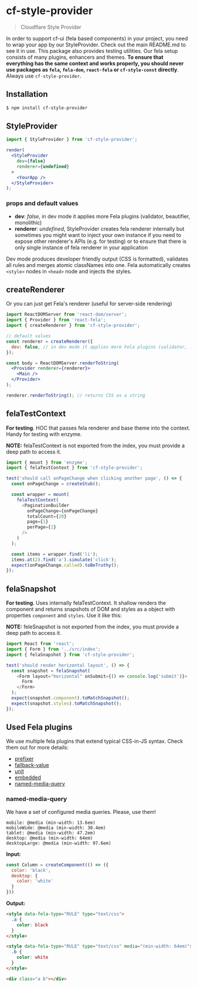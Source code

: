 # cf-style-provider

> Cloudflare Style Provider

In order to support cf-ui (fela based components) in your project, you need to wrap your app by our StyleProvider. Check out the main README.md to see it in use. This package also provides testing utilities. Our fela setup consists of many plugins, enhancers and themes. **To ensure that everything has the same context and works properly, you should never use packages as `fela`, `fela-dom`, `react-fela` or `cf-style-const` directly**. Always use `cf-style-provider`.

## Installation

```sh
$ npm install cf-style-provider
```

## StyleProvider

```jsx
import { StyleProvider } from 'cf-style-provider';

render(
  <StyleProvider
    dev={false}
    renderer={undefined}
  >
    <YourApp />
  </StyleProvider>
);
```

### props and default values

- **dev**: *false*, in dev mode it applies more Fela plugins (validator, beautifier, monolithic)
- **renderer**: *undefined*, StyleProvider creates fela renderer internally but sometimes you might want to inject your own instance if you need to expose other renderer's APIs (e.g. for testing) or to ensure that there is only single instance of fela renderer in your application

Dev mode produces developer friendly output (CSS is formatted), validates all rules and merges atomic classNames into one. Fela automatically creates `<style>` nodes in `<head>` node and injects the styles.

## createRenderer

Or you can just get Fela's renderer (useful for server-side rendering)

```jsx
import ReactDOMServer from 'react-dom/server';
import { Provider } from 'react-fela';
import { createRenderer } from 'cf-style-provider';

// default values
const renderer = createRenderer({
  dev: false, // in dev mode it applies more Fela plugins (validator, ...)
});

const body = ReactDOMServer.renderToString(
  <Provider renderer={renderer}>
    <Main />
  </Provider>
);

renderer.renderToString(); // returns CSS as a string
```

## felaTestContext

**For testing**. HOC that passes fela renderer and base theme into the
context. Handy for testing with enzyme.

**NOTE:** felaTestContext is not exported from the index, you must provide a
deep path to access it.

```js
import { mount } from 'enzyme';
import { felaTestContext } from 'cf-style-provider';

test('should call onPageChange when clicking another page', () => {
  const onPageChange = createStub();

  const wrapper = mount(
    felaTestContext(
      <PaginationBuilder
        onPageChange={onPageChange}
        totalCount={20}
        page={1}
        perPage={1}
      />
    )
  );

  const items = wrapper.find('li');
  items.at(2).find('a').simulate('click');
  expect(onPageChange.called).toBeTruthy();
});
```

## felaSnapshot

**For testing**. Uses internally felaTestContext. It shallow renders the component and returns snapshots of DOM and styles as a object with properties `component` and `styles`. Use it like this:

**NOTE:** feleSnapshot is not exported from the index, you must provide a deep
path to access it.

```js
import React from 'react';
import { Form } from '../src/index';
import { felaSnapshot } from 'cf-style-provider';

test('should render horizontal layout', () => {
  const snapshot = felaSnapshot(
    <Form layout="horizontal" onSubmit={() => console.log('submit')}>
      Form
    </Form>
  );
  expect(snapshot.component).toMatchSnapshot();
  expect(snapshot.styles).toMatchSnapshot();
});
``` 

## Used Fela plugins

We use multiple fela plugins that extend typical CSS-in-JS syntax. Check them out for more details:

- [prefixer](https://github.com/rofrischmann/fela/tree/master/packages/fela-plugin-prefixer)
- [fallback-value](https://github.com/rofrischmann/fela/tree/master/packages/fela-plugin-fallback-value)
- [unit](https://github.com/rofrischmann/fela/tree/master/packages/fela-plugin-unit)
- [embedded](https://github.com/rofrischmann/fela/tree/master/packages/fela-plugin-embedded)
- [named-media-query](https://github.com/rofrischmann/fela/tree/master/packages/fela-plugin-named-media-query)

### named-media-query

We have a set of configured media queries. Please, use them!

```
mobile: @media (min-width: 13.6em)
mobileWide: @media (min-width: 30.4em)
tablet: @media (min-width: 47.2em)
desktop: @media (min-width: 64em)
desktopLarge: @media (min-width: 97.6em)
```

**Input:** 

```js
const Column = createComponent(() => ({
  color: 'black',
  desktop: {
    color: 'white'
  }
}))
```

**Output:**

```html
<style data-fela-type="RULE" type="text/css">
  .a {
    color: black
  }
</style>

<style data-fela-type="RULE" type="text/css" media="(min-width: 64em)">
  .b {
    color: white
  }
</style>

<div class="a b"></div>
```
